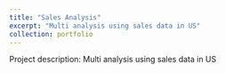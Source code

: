 ```yaml
---
title: "Sales Analysis"
excerpt: "Multi analysis using sales data in US"
collection: portfolio
---
```


Project description: Multi analysis using sales data in US
